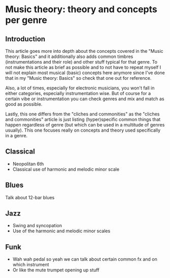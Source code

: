 # Music theory: theory and concepts per genre
## Introduction
This article goes more into depth about the concepts covered in the "Music theory: Basics" and it additionally also adds common timbres (instrumentations and their role) and other stuff typical for that genre. To not make this article as brief as possible and to not have to repeat myself I will not explain most musical (basic) concepts here anymore since I've done that in my "Music theory: Basics" so check that one out for reference.

Also, a lot of times, especially for electronic musicians, you won't fall in either categories, especially instrumentation wise. But of course for a certain vibe or instrumentation you can check genres and mix and match as good as possible.

Lastly, this one differs from the "cliches and commonities" as the "cliches and commonities" article is just listing (hyper)specific common things that happen regardless of genre (but which can be used in a multitude of genres usually). This one focuses really on concepts and theory used specifically in a genre.

## Classical
- Neopolitan 6th
- Classical use of harmonic and melodic minor scale
## Blues
Talk about 12-bar blues

## Jazz
- Swing and syncopation
- Use of the harmonic and melodic minor scales

## Funk
- Wah wah pedal so yeah we can talk about certain common fx and on which instrument
- Or like the mute trumpet opening up stuff

